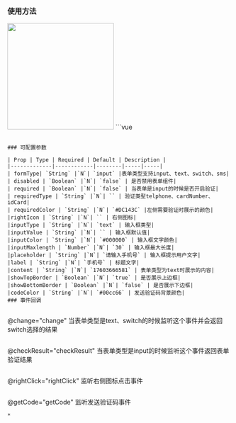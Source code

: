 ### 使用方法
<img   src="https://duxiangguo.github.io/dui-weex/zh-cn/image/dui-filed.gif" width="240"/>
```vue
<template>
    <div>
        <div class="width750 height100 center background-color-gay">
            <text>不可编辑</text>
        </div>
        <dui-field formType="text" label="姓名" content="张三" @change="touchClick"></dui-field>
        <div class="width750 height100 center background-color-gay">
            <text>带验证类型输入框</text>
        </div>
        <dui-field formType="input" :required="true"  requiredType="telphone"></dui-field>
        <dui-field formType="input" label="身份证" placeholder="请输入省份证" :required="true"  requiredType="idCard"></dui-field>
        <div class="width750 height100 center background-color-gay">
            <text>验证码输入框</text>
        </div>
        <dui-field formType="sms" label="验证码" placeholder="请输入验证码" @getCode="getCode"></dui-field>
        <div class="width750 height100 center background-color-gay">
            <text>开关</text>
        </div>
        <dui-field formType="switch"  label="设为默认" @change="switchClick"></dui-field>
    </div>
</template>

<script>
    import {duiField} from  'dui-weex'
    module.exports = {
        components: {
            duiField
        },
        methods: {
            touchClick(){
				console.log('您点击了不可编辑输入框')
            },
            getCode(){
				console.log('您点击了获取验证码')
            },
            switchClick(value){
				console.log(value)
            }
        }
    }
</script>
```

### 可配置参数

| Prop | Type | Required | Default | Description |
|-------------|------------|--------|-----|-----|
| formType| `String` |`N`| `input` |表单类型支持input、text、switch、sms|
| disabled | `Boolean` |`N`| `false` | 是否禁用表单组件|
| required | `Boolean` |`N`| `false` | 当表单是input的时候是否开启验证|
| requiredType | `String` |`N`| `` | 验证类型telphone、cardNumber、idCard|
| requiredColor | `String` |`N`| `#DC143C` |左侧需要验证时展示的颜色|
|rightIcon | `String` |`N`| `` | 右侧图标|
|inputType | `String` |`N`| `text` | 输入框类型|
|inputValue | `String` |`N`| `` | 输入框默认值|
|inputColor | `String` |`N`| `#000000` | 输入框文字颜色|
|inputMaxlength | `Number` |`N`| `30` | 输入框最大长度|
|placeholder | `String` |`N`| `请输入手机号` | 输入框提示用户文字|
|label | `String` |`N`| `手机号` | 标题文字|
|content | `String` |`N`| `17603666581` | 表单类型为text时展示的内容|
|showTopBorder | `Boolean` |`N`| `true` | 是否展示上边框|
|showBottomBorder | `Boolean` |`N`| `false` | 是否展示下边框|
|codeColor | `String` |`N`| `#00cc66` | 发送验证码背景颜色|
### 事件回调


```
@change="change"  当表单类型是text、switch的时候监听这个事件并会返回switch选择的结果
```
```
@checkResult="checkResult" 当表单类型是input的时候监听这个事件返回表单验证结果
```
```
@rightClick="rightClick"  监听右侧图标点击事件
```
```
@getCode="getCode"  监听发送验证码事件
```
*